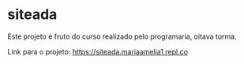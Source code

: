 # siteada

Este projeto é fruto do curso realizado pelo programaria, oitava turma.

Link para o projeto: https://siteada.mariaamelia1.repl.co

